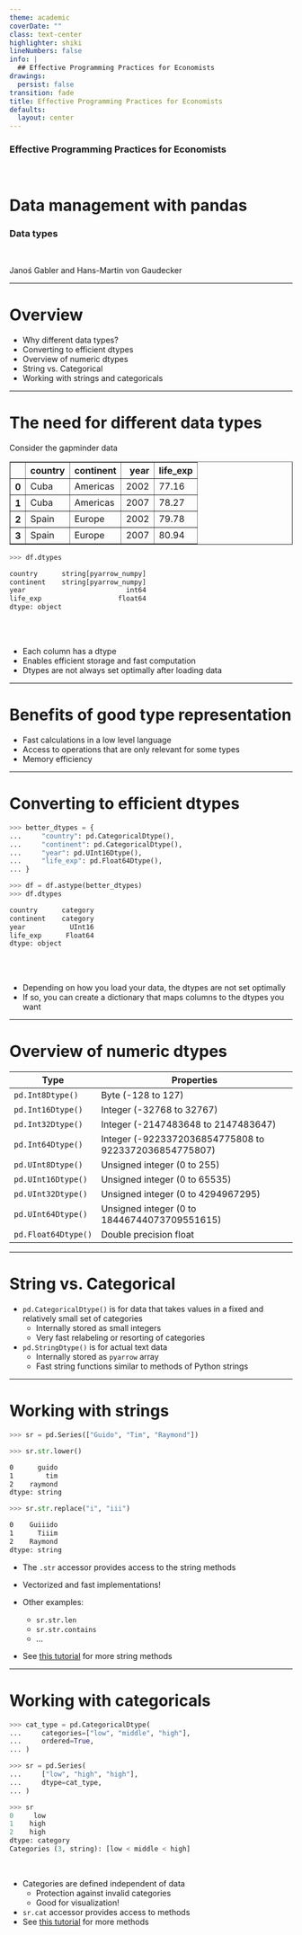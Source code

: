 ```yaml
---
theme: academic
coverDate: ""
class: text-center
highlighter: shiki
lineNumbers: false
info: |
  ## Effective Programming Practices for Economists
drawings:
  persist: false
transition: fade
title: Effective Programming Practices for Economists
defaults:
  layout: center
---
```


### Effective Programming Practices for Economists

<br>

# Data management with pandas

### Data types

<br>


Janoś Gabler and Hans-Martin von Gaudecker

---

# Overview

- Why different data types?
- Converting to efficient dtypes
- Overview of numeric dtypes
- String vs. Categorical
- Working with strings and categoricals


---

# The need for different data types

<div class="grid grid-cols-2 gap-12">
<div>

Consider the gapminder data

<table border="1" class="dataframe">
  <thead>
    <tr style="text-align: right;">
      <th></th>
      <th>country</th>
      <th>continent</th>
      <th>year</th>
      <th>life_exp</th>
    </tr>
  </thead>
  <tbody>
    <tr>
      <th>0</th>
      <td>Cuba</td>
      <td>Americas</td>
      <td>2002</td>
      <td>77.16</td>
    </tr>
    <tr>
      <th>1</th>
      <td>Cuba</td>
      <td>Americas</td>
      <td>2007</td>
      <td>78.27</td>
    </tr>
    <tr>
      <th>2</th>
      <td>Spain</td>
      <td>Europe</td>
      <td>2002</td>
      <td>79.78</td>
    </tr>
    <tr>
      <th>3</th>
      <td>Spain</td>
      <td>Europe</td>
      <td>2007</td>
      <td>80.94</td>
    </tr>
  </tbody>
</table>


```python
>>> df.dtypes
```
```txt
country      string[pyarrow_numpy]
continent    string[pyarrow_numpy]
year                         int64
life_exp                   float64
dtype: object
```

</div>
<div>

<br/>
<br/>

- Each column has a dtype
- Enables efficient storage and fast computation
- Dtypes are not always set optimally after loading data


</div>
</div>

---

# Benefits of good type representation

- Fast calculations in a low level language
- Access to operations that are only relevant for some types
- Memory efficiency

---

# Converting to efficient dtypes

<div class="flex">
<div>

```python
>>> better_dtypes = {
...     "country": pd.CategoricalDtype(),
...     "continent": pd.CategoricalDtype(),
...     "year": pd.UInt16Dtype(),
...     "life_exp": pd.Float64Dtype(),
... }

>>> df = df.astype(better_dtypes)
>>> df.dtypes
```
```txt
country      category
continent    category
year           UInt16
life_exp      Float64
dtype: object
```

</div>
<div>

<br/>
<br/>

- Depending on how you load your data, the dtypes are not set optimally
- If so, you can create a dictionary that maps columns to the dtypes you want

</div>
</div>

---

# Overview of numeric dtypes

| Type                | Properties                                             |
|---------------------|--------------------------------------------------------|
| `pd.Int8Dtype()` 	  | Byte (-128 to 127)                                     |
| `pd.Int16Dtype()` 	| Integer (-32768 to 32767)                              |
| `pd.Int32Dtype()` 	| Integer (-2147483648 to 2147483647)                    |
| `pd.Int64Dtype()` 	| Integer (-9223372036854775808 to 9223372036854775807)  |
| `pd.UInt8Dtype()` 	| Unsigned integer (0 to 255)                            |
| `pd.UInt16Dtype()` 	| Unsigned integer (0 to 65535)                          |
| `pd.UInt32Dtype()` 	| Unsigned integer (0 to 4294967295)                     |
| `pd.UInt64Dtype()` 	| Unsigned integer (0 to 18446744073709551615)           |
| `pd.Float64Dtype()` |	Double precision float                                 |

---

# String vs. Categorical

- `pd.CategoricalDtype()` is for data that takes values in a fixed and relatively
small set of categories
    - Internally stored as small integers
    - Very fast relabeling or resorting of categories
- `pd.StringDtype()` is for actual text data
    - Internally stored as `pyarrow` array
    - Fast string functions similar to methods of Python strings


---



# Working with strings


<div class="flex">
<div>

```python
>>> sr = pd.Series(["Guido", "Tim", "Raymond"])

>>> sr.str.lower()
```
```txt
0      guido
1        tim
2    raymond
dtype: string
```
```python
>>> sr.str.replace("i", "iii")
```
```txt
0    Guiiido
1      Tiiim
2    Raymond
dtype: string
```

</div>
<div>

- The `.str` accessor provides access to the string methods
- Vectorized and fast implementations!
- Other examples:
  - `sr.str.len`
  - `sr.str.contains`
  - ...

- See [this tutorial](https://pandas.pydata.org/docs/user_guide/text.html) for more
string methods

</div>
</div>


---

# Working with categoricals


<div class="flex">
<div>

```python
>>> cat_type = pd.CategoricalDtype(
...     categories=["low", "middle", "high"],
...     ordered=True,
... )

>>> sr = pd.Series(
...     ["low", "high", "high"],
...     dtype=cat_type,
... )

>>> sr
0     low
1    high
2    high
dtype: category
Categories (3, string): [low < middle < high]
```

</div>
<div>

<br/>

- Categories are defined independent of data
  - Protection against invalid categories
  - Good for visualization!
- `sr.cat` accessor provides access to methods
- See [this tutorial](https://pandas.pydata.org/docs/user_guide/categorical.html)
for more methods


</div>
</div>
